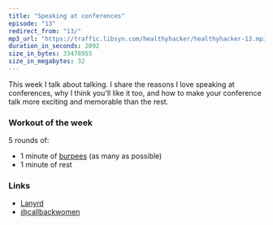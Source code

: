```yaml
---
title: "Speaking at conferences"
episode: "13"
redirect_from: "13/"
mp3_url: "https://traffic.libsyn.com/healthyhacker/healthyhacker-13.mp3"
duration_in_seconds: 2092
size_in_bytes: 33478955
size_in_megabytes: 32
---
```


This week I talk about talking. I share the reasons I love speaking at conferences, why I think you'll like it too, and how to make your conference talk more exciting and memorable than the rest.

### Workout of the week

5 rounds of:

- 1 minute of [burpees](http://youtu.be/TX60BcsO_wE) (as many as possible)
- 1 minute of rest

### Links

- [Lanyrd](http://lanyrd.com)
- [@callbackwomen](https://twitter.com/callbackwomen)
